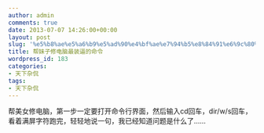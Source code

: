 ```yaml
---
author: admin
comments: true
date: 2013-07-07 14:26:00+00:00
layout: post
slug: '%e5%b8%ae%e5%a6%b9%e5%ad%90%e4%bf%ae%e7%94%b5%e8%84%91%e6%9c%80%e8%a3%85%e9%80%bc%e7%9a%84%e5%91%bd%e4%bb%a4'
title: 帮妹子修电脑最装逼的命令
wordpress_id: 183
categories:
- 天下杂侃
tags:
- 天下杂侃
---
```



帮美女修电脑，第一步一定要打开命令行界面，然后输入cd回车，dir/w/s回车，看着满屏字符跑完，轻轻地说一句，我已经知道问题是什么了……

